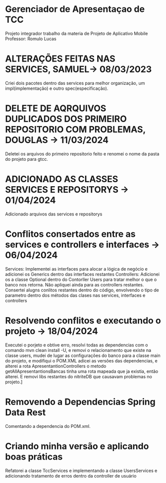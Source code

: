 # Gerenciador de Apresentaçao de TCC
Projeto integrador
trabalho da materia de Projeto de Aplicativo Mobile
Professor:
  Romulo
  Lucas

# ALTERAÇÕES FEITAS NAS SERVICES, SAMUEL-> 08/03/2023
Criei dois pacotes dentro das services para melhor organização, um impl(implementação) e outro spec(especificação).

# DELETE DE AQRQUIVOS DUPLICADOS DOS PRIMEIRO REPOSITORIO COM PROBLEMAS, DOUGLAS -> 11/03/2024
Deletei os arquivos do primeiro repositorio feito e renomei o nome da pasta do projeto para gtcc.

# ADICIONADO AS CLASSES SERVICES E REPOSITORYS -> 01/04/2024
Adicionado arquivos das services e repositorys


# Conflitos consertados entre as services e controllers e interfaces  -> 06/04/2024
Services: Implementei as interfaces para alocar a lógica de negócio e adicionei os Generics dentro das interfaces restantes 
Controllers: Adicionei os a classe Optional dentro do Contorller Users para tratar melhor o que o banco nos retorna. Não apliquei ainda para as controllers restantes.    
Consertei alugns conlitos restantes dentro do código, envolvendo o tipo de parametro dentro dos métodos das clases nas services, interfaces e controllers

# Resolvendo conflitos e executando o projeto -> 18/04/2024
Executei o porjeto e obtive erro, resolvi todas as dependencias com o comando mvn clean install -U, e removi o relacionamento que existe na classe users, 
mudei de lugar as configurações do banco para a classe main do projeto, e modifiqui o POM.XML adicei as versões das dependencias, e alterei a rota ApresentantionControllers o metodo 
getAllApresentantionsBancas tinha uma rota mapeada que ja existia, então alterei. 
E removi libs restantes do nitriteDB que causavam problemas no projeto.]

# Removendo a Dependencias Spring Data Rest
Comentando a dependencia do POM.xml.

# Criando minha versão e aplicando boas práticas 
Refatorei a classe TccServices e implementando a classe UsersServices e adicionando tratamento de erros dentro da controller de usuário
